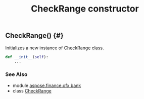 ﻿---
title: CheckRange constructor
second_title: Aspose.Finance for Python via .NET API References
description: 
type: docs
weight: 10
url: /python-net/aspose.finance.ofx.bank/checkrange/__init__/
is_root: false
---

## CheckRange() {#}

Initializes a new instance of [CheckRange](/finance/python-net/aspose.finance.ofx.bank/checkrange) class.



```python
def __init__(self):
    ...
```





### See Also
* module [aspose.finance.ofx.bank](../../)
* class [CheckRange](/finance/python-net/aspose.finance.ofx.bank/checkrange)
